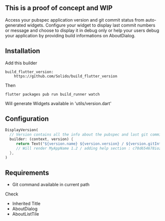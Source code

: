 ## This is a proof of concept and WIP

Access your pubspec application version and git commit status from auto-generated widgets.
Configure your widget to display last commit numbers or message and choose to display it in 
debug only or help your users debug your application by providing build informations on AboutDialog.

## Installation

Add this builder

    build_flutter_version:
        https://github.com/Solido/build_flutter_version

Then

    flutter packages pub run build_runner watch
    
Will generate Widgets available in 'utils/version.dart'


## Configuration

```dart
DisplayVersion(
  // Version contains all the info about the pubspec and last git commit
  builder: (context, version) { 
     return Text("${version.name} ${version.version} / ${version.gitInfo.message} : ${version.gitInfo.sha}");
     // Will render MyAppName 1.2 / adding help section : c78d654678iozka8790
  },
)
```


## Requirements

- Git command available in current path

Check

- Inherited Title
- AboutDialog
- AboutListTile
